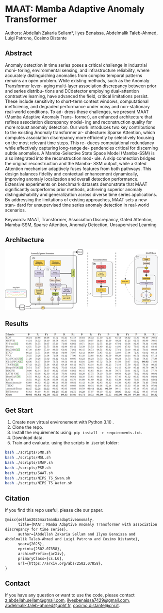 # MAAT: Mamba Adaptive Anomaly Transformer
Authors: Abdellah Zakaria Sellam*, Ilyes Benaissa, Abdelmalik Taleb-Ahmed, Luigi
Patrono, Cosimo Distante

## Abstract
Anomaly detection in time series poses a critical challenge in industrial moni-
toring, environmental sensing, and infrastructure reliability, where accurately
distinguishing anomalies from complex temporal patterns remains an open
problem. While existing methods, such as the Anomaly Transformer lever-
aging multi-layer association discrepancy between prior and series distribu-
tions and DCdetector employing dual-attention contrastive learning, have
advanced the field, critical limitations persist. These include sensitivity
to short-term context windows, computational inefficiency, and degraded
performance under noisy and non-stationary real-world conditions. To ad-
dress these challenges, we present MAAT (Mamba Adaptive Anomaly Trans-
former), an enhanced architecture that refines association discrepancy model-
ing and reconstruction quality for more robust anomaly detection. Our work
introduces two key contributions to the existing Anomaly transformer ar-
chitecture: Sparse Attention, which computes association discrepancy more
efficiently by selectively focusing on the most relevant time steps. This re-
duces computational redundancy while effectively capturing long-range de-
pendencies critical for discerning subtle anomalies. A Mamba-Selective State
Space Model (Mamba-SSM) is also integrated into the reconstruction mod-
ule. A skip connection bridges the original reconstruction and the Mamba-
SSM output, while a Gated Attention mechanism adaptively fuses features
from both pathways. This design balances fidelity and contextual enhancement dynamically, 
improving anomaly localization and overall detection performance. 
Extensive experiments on benchmark datasets demonstrate that
MAAT significantly outperforms prior methods, achieving superior anomaly
distinguishability and generalization across diverse time series applications.
By addressing the limitations of existing approaches, MAAT sets a new stan-
dard for unsupervised time series anomaly detection in real-world scenarios.

Keywords:  MAAT, Transformer, Association Discrepancy, Gated Attention, Mamba-SSM, Sparse Attention, Anomaly Detection, Unsupervised Learning

## Architecture
![alt text](img/full_maat.png)

## Results
![alt text](img/result.png)

## Get Start
1. Create new virtual environement with Python 3.10 .
2. Clone the repo.
3. Install the requirements using: ```pip install -r requirements.txt```.
4. Download data.
5. Train and evaluate. using the scripts in ./script folder:
```bash
bash ./scripts/SMD.sh
bash ./scripts/MSL.sh
bash ./scripts/SMAP.sh
bash ./scripts/PSM.sh
bash ./scripts/SWAT.sh
bash ./scripts/NIPS_TS_Swan.sh
bash ./scripts/NIPS_TS_Water.sh
```
## Citation
If you find this repo useful, please cite our paper.

```
@misc{sellam2025maatmambaadaptiveanomaly,
      title={MAAT: Mamba Adaptive Anomaly Transformer with association discrepancy for time series}, 
      author={Abdellah Zakaria Sellam and Ilyes Benaissa and Abdelmalik Taleb-Ahmed and Luigi Patrono and Cosimo Distante},
      year={2025},
      eprint={2502.07858},
      archivePrefix={arXiv},
      primaryClass={cs.LG},
      url={https://arxiv.org/abs/2502.07858}, 
}
```
## Contact
If you have any question or want to use the code, please contact z.abdellah.sellam@gmail.com, ilyesbenaissa7429@gmail.com, abdelmalik.taleb-ahmed@uphf.fr, cosimo.distante@cnr.it.
